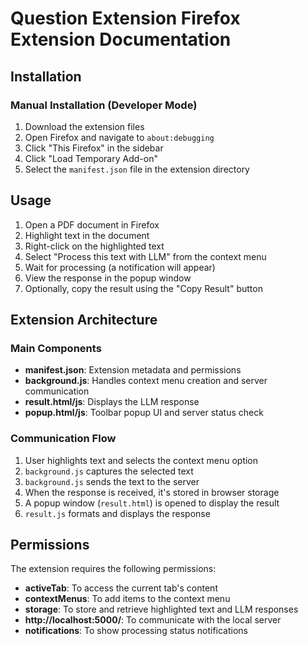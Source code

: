 # Question Extension Firefox Extension Documentation

## Installation

### Manual Installation (Developer Mode)

1. Download the extension files
2. Open Firefox and navigate to `about:debugging`
3. Click "This Firefox" in the sidebar
4. Click "Load Temporary Add-on"
5. Select the `manifest.json` file in the extension directory

## Usage

1. Open a PDF document in Firefox
2. Highlight text in the document
3. Right-click on the highlighted text
4. Select "Process this text with LLM" from the context menu
5. Wait for processing (a notification will appear)
6. View the response in the popup window
7. Optionally, copy the result using the "Copy Result" button

## Extension Architecture

### Main Components

- **manifest.json**: Extension metadata and permissions
- **background.js**: Handles context menu creation and server communication
- **result.html/js**: Displays the LLM response
- **popup.html/js**: Toolbar popup UI and server status check

### Communication Flow

1. User highlights text and selects the context menu option
2. `background.js` captures the selected text
3. `background.js` sends the text to the server
4. When the response is received, it's stored in browser storage
5. A popup window (`result.html`) is opened to display the result
6. `result.js` formats and displays the response

## Permissions

The extension requires the following permissions:

- **activeTab**: To access the current tab's content
- **contextMenus**: To add items to the context menu
- **storage**: To store and retrieve highlighted text and LLM responses
- **http://localhost:5000/**: To communicate with the local server
- **notifications**: To show processing status notifications